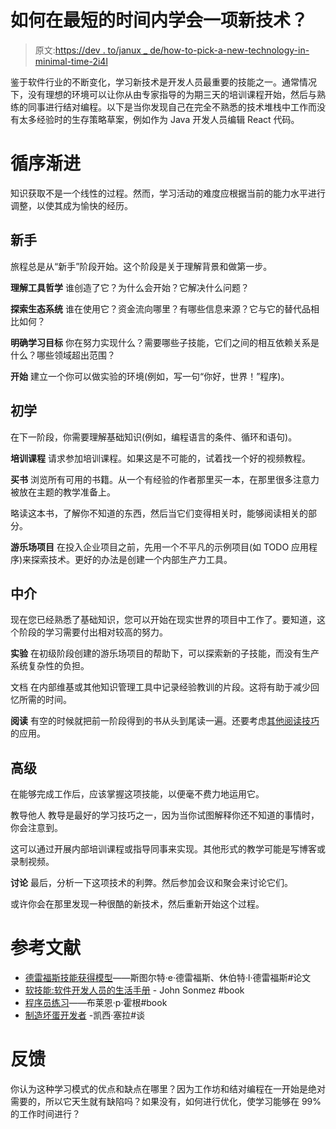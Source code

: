 # 如何在最短的时间内学会一项新技术？

> 原文:[https://dev . to/janux _ de/how-to-pick-a-new-technology-in-minimal-time-2i4l](https://dev.to/janux_de/how-to-pick-up-a-new-technology-in-minimal-time-2i4l)

鉴于软件行业的不断变化，学习新技术是开发人员最重要的技能之一。通常情况下，没有理想的环境可以让你从由专家指导的为期三天的培训课程开始，然后与熟练的同事进行结对编程。以下是当你发现自己在完全不熟悉的技术堆栈中工作而没有太多经验时的生存策略草案，例如作为 Java 开发人员编辑 React 代码。

# [](#progressive-advancement)循序渐进

知识获取不是一个线性的过程。然而，学习活动的难度应根据当前的能力水平进行调整，以使其成为愉快的经历。

## [](#novice)新手

旅程总是从“新手”阶段开始。这个阶段是关于理解背景和做第一步。

**理解工具哲学**
谁创造了它？为什么会开始？它解决什么问题？

**探索生态系统**
谁在使用它？资金流向哪里？有哪些信息来源？它与它的替代品相比如何？

**明确学习目标**
你在努力实现什么？需要哪些子技能，它们之间的相互依赖关系是什么？哪些领域超出范围？

**开始**
建立一个你可以做实验的环境(例如，写一句“你好，世界！”程序)。

## [](#beginner)初学

在下一阶段，你需要理解基础知识(例如，编程语言的条件、循环和语句)。

**培训课程**
请求参加培训课程。如果这是不可能的，试着找一个好的视频教程。

**买书**
浏览所有可用的书籍。从一个有经验的作者那里买一本，在那里很多注意力被放在主题的教学准备上。

略读这本书，了解你不知道的东西，然后当它们变得相关时，能够阅读相关的部分。

**游乐场项目**
在投入企业项目之前，先用一个不平凡的示例项目(如 TODO 应用程序)来探索技术。更好的办法是创建一个内部生产力工具。

## [](#intermediary)中介

现在您已经熟悉了基础知识，您可以开始在现实世界的项目中工作了。要知道，这个阶段的学习需要付出相对较高的努力。

**实验**
在初级阶段创建的游乐场项目的帮助下，可以探索新的子技能，而没有生产系统复杂性的负担。

文档
在内部维基或其他知识管理工具中记录经验教训的片段。这将有助于减少回忆所需的时间。

**阅读**
有空的时候就把前一阶段得到的书从头到尾读一遍。还要考虑[其他阅读技巧](https://www.howtolearn.com/2012/08/different-reading-techniques-and-when-to-use-them/)的应用。

## [](#advanced)高级

在能够完成工作后，应该掌握这项技能，以便毫不费力地运用它。

教导他人
教导是最好的学习技巧之一，因为当你试图解释你还不知道的事情时，你会注意到。

这可以通过开展内部培训课程或指导同事来实现。其他形式的教学可能是写博客或录制视频。

**讨论**
最后，分析一下这项技术的利弊。然后参加会议和聚会来讨论它们。

或许你会在那里发现一种很酷的新技术，然后重新开始这个过程。

# [](#references)参考文献

*   [德雷福斯技能获得模型](http://www.dtic.mil/cgi-bin/GetTRDoc?AD=ADA084551&Location=U2&doc=GetTRDoc.pdf)——斯图尔特·e·德雷福斯、休伯特·l·德雷福斯#论文
*   [软技能:软件开发人员的生活手册](https://www.amazon.com/Soft-Skills-software-developers-manual/dp/1617292397) - John Sonmez #book
*   [程序员练习](https://pragprog.com/book/bhwb/exercises-for-programmers)——布莱恩·p·霍根#book
*   [制造坏蛋开发者](https://www.youtube.com/watch?v=FKTxC9pl-WM) -凯西·塞拉#谈

# [](#feedback)反馈

你认为这种学习模式的优点和缺点在哪里？因为工作坊和结对编程在一开始是绝对需要的，所以它天生就有缺陷吗？如果没有，如何进行优化，使学习能够在 99%的工作时间进行？